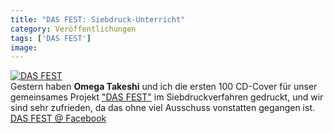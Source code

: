 ```yaml
---
title: "DAS FEST: Siebdruck-Unterricht"
category: Veröffentlichungen
tags: ['DAS FEST']
image: 
---
```


[![](http://sphotos.ak.fbcdn.net/hphotos-ak-snc3/hs528.snc3/30013_397597287676_325980317676_4390009_8042473_n.jpg "DAS FEST")](http://www.facebook.com/pages/dasfest#!/photo.php?pid=4390009&id=325980317676)  
Gestern haben **Omega Takeshi** und ich die ersten 100 CD-Cover für unser gemeinsames Projekt ["DAS FEST"](http://www.facebook.com/pages/dasfest#!/pages/DAS-FEST/325980317676) im Siebdruckverfahren gedruckt, und wir sind sehr zufrieden, da das ohne viel Ausschuss vonstatten gegangen ist.  
[DAS FEST @ Facebook](http://www.facebook.com/pages/dasfest#!/pages/DAS-FEST/325980317676)